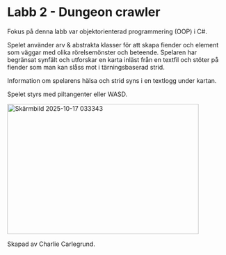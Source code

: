 # Labb 2 - Dungeon crawler

Fokus på denna labb var objektorienterad programmering (OOP) i C#.

Spelet använder arv & abstrakta klasser för att skapa fiender och element som väggar med olika rörelsemönster och beteende.
Spelaren har begränsat synfält och utforskar en karta inläst från en textfil och stöter på fiender som man kan slåss mot i tärningsbaserad strid.

Information om spelarens hälsa och strid syns i en textlogg under kartan.

Spelet styrs med piltangenter eller WASD.


<img width="440" height="299" alt="Skärmbild 2025-10-17 033343" src="https://github.com/user-attachments/assets/8c601ce7-cf0d-4327-b3bd-d18bfd6ccc81" />





Skapad av Charlie Carlegrund.
